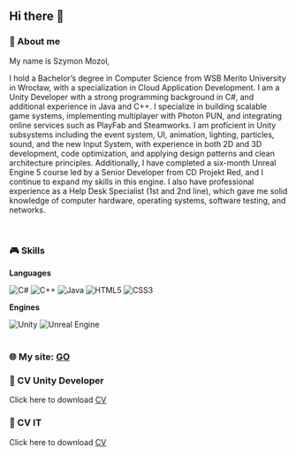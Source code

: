 ## Hi there :wave:
### :space_invader: About me

<p> My name is Szymon Mozol, </p>
<p> I hold a Bachelor’s degree in Computer Science from WSB Merito University in Wrocław, with a specialization in Cloud Application Development. I am a Unity Developer with a strong programming background in C#, and additional experience in Java and C++. I specialize in building scalable game systems, implementing multiplayer with Photon PUN, and integrating online services such as PlayFab and Steamworks. I am proficient in Unity subsystems including the event system, UI, animation, lighting, particles, sound, and the new Input System, with experience in both 2D and 3D development, code optimization, and applying design patterns and clean architecture principles. Additionally, I have completed a six-month Unreal Engine 5 course led by a Senior Developer from CD Projekt Red, and I continue to expand my skills in this engine.  I also have professional experience as a Help Desk Specialist (1st and 2nd line), which gave me solid knowledge of computer hardware, operating systems, software testing, and networks.</p>
<br>

### :video_game: Skills
**Languages** 

![C#](https://img.shields.io/badge/c%23-%23239120.svg?style=for-the-badge&logo=csharp&logoColor=white)
![C++](https://img.shields.io/badge/c++-%2300599C.svg?style=for-the-badge&logo=c%2B%2B&logoColor=white)
![Java](https://img.shields.io/badge/java-%23ED8B00.svg?style=for-the-badge&logo=openjdk&logoColor=white)
![HTML5](https://img.shields.io/badge/html5-%23E34F26.svg?style=for-the-badge&logo=html5&logoColor=white)
![CSS3](https://img.shields.io/badge/css3-%231572B6.svg?style=for-the-badge&logo=css3&logoColor=white)

**Engines** 

![Unity](https://img.shields.io/badge/unity-%23000000.svg?style=for-the-badge&logo=unity&logoColor=white)
![Unreal Engine](https://img.shields.io/badge/unrealengine-%23313131.svg?style=for-the-badge&logo=unrealengine&logoColor=white)
<br>
<br>

### :globe_with_meridians: My site: [GO](https://mozikr.github.io)

### :scroll: CV Unity Developer

Click here to download [CV](https://drive.google.com/file/d/1V6K4GCiLtTZWaBp3EfGt3pTlpuUKH6R3/view?usp=sharing)
### :scroll: CV IT

Click here to download [CV](https://drive.google.com/file/d/1BY2v6D95NxSQv7dcswevulZOXKxl7dYU/view?usp=sharing)
<!--
**Mozikr/Mozikr** is a ✨ _special_ ✨ repository because its `README.md` (this file) appears on your GitHub profile.

Here are some ideas to get you started:

- 🔭 I’m currently working on ...
- 🌱 I’m currently learning ...
- 👯 I’m looking to collaborate on ...
- 🤔 I’m looking for help with ...
- 💬 Ask me about ...
- 📫 How to reach me: ...
- 😄 Pronouns: ...
- ⚡ Fun fact: ...
-->
